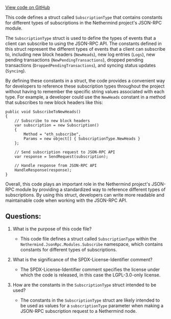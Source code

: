 [View code on GitHub](https://github.com/NethermindEth/nethermind/src/Nethermind/Nethermind.JsonRpc/Modules/Subscribe/SubscriptionType.cs)

This code defines a struct called `SubscriptionType` that contains constants for different types of subscriptions in the Nethermind project's JSON-RPC module. 

The `SubscriptionType` struct is used to define the types of events that a client can subscribe to using the JSON-RPC API. The constants defined in this struct represent the different types of events that a client can subscribe to, including new block headers (`NewHeads`), new log entries (`Logs`), new pending transactions (`NewPendingTransactions`), dropped pending transactions (`DroppedPendingTransactions`), and syncing status updates (`Syncing`).

By defining these constants in a struct, the code provides a convenient way for developers to reference these subscription types throughout the project without having to remember the specific string values associated with each type. For example, a developer could use the `NewHeads` constant in a method that subscribes to new block headers like this:

```
public void SubscribeToNewHeads()
{
    // Subscribe to new block headers
    var subscription = new Subscription()
    {
        Method = "eth_subscribe",
        Params = new object[] { SubscriptionType.NewHeads }
    };

    // Send subscription request to JSON-RPC API
    var response = SendRequest(subscription);

    // Handle response from JSON-RPC API
    HandleResponse(response);
}
```

Overall, this code plays an important role in the Nethermind project's JSON-RPC module by providing a standardized way to reference different types of subscriptions. By using this struct, developers can write more readable and maintainable code when working with the JSON-RPC API.
## Questions: 
 1. What is the purpose of this code file?
    - This code file defines a struct called `SubscriptionType` within the `Nethermind.JsonRpc.Modules.Subscribe` namespace, which contains constants for different types of subscriptions.

2. What is the significance of the SPDX-License-Identifier comment?
    - The SPDX-License-Identifier comment specifies the license under which the code is released, in this case the LGPL-3.0-only license.

3. How are the constants in the `SubscriptionType` struct intended to be used?
    - The constants in the `SubscriptionType` struct are likely intended to be used as values for a `subscriptionType` parameter when making a JSON-RPC subscription request to a Nethermind node.